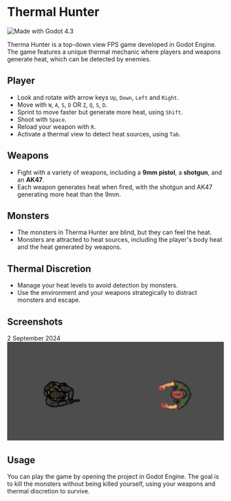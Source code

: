 # Thermal Hunter

![Made with Godot 4.3](https://img.shields.io/badge/Made%20with-Godot%204.3-478cbf?logo=godot-engine)

Therma Hunter is a top-down view FPS game developed in Godot Engine. The game features a unique thermal mechanic where players and weapons generate heat, which can be detected by enemies.

## Player

- Look and rotate with arrow keys `Up`, `Down`, `Left` and `Right`.
- Move with `W`, `A`, `S`, `D` OR `Z`, `Q`, `S`, `D`.
- Sprint to move faster but generate more heat, using `Shift`.
- Shoot with `Space`.
- Reload your weapon with `R`.
- Activate a thermal view to detect heat sources, using `Tab`.

## Weapons

- Fight with a variety of weapons, including a **9mm pistol**, a **shotgun**, and an **AK47**.
- Each weapon generates heat when fired, with the shotgun and AK47 generating more heat than the 9mm.

## Monsters

- The monsters in Therma Hunter are blind, but they can feel the heat.
- Monsters are attracted to heat sources, including the player's body heat and the heat generated by weapons.

## Thermal Discretion

- Manage your heat levels to avoid detection by monsters.
- Use the environment and your weapons strategically to distract monsters and escape.

## Screenshots

2 September 2024
![Screenshot](screenshots/version_1.png)

<!-- ![Screenshot](screenshots/version_2.png) -->

## Usage

You can play the game by opening the project in Godot Engine. The goal is to kill the monsters without being killed yourself, using your weapons and thermal discretion to survive.
